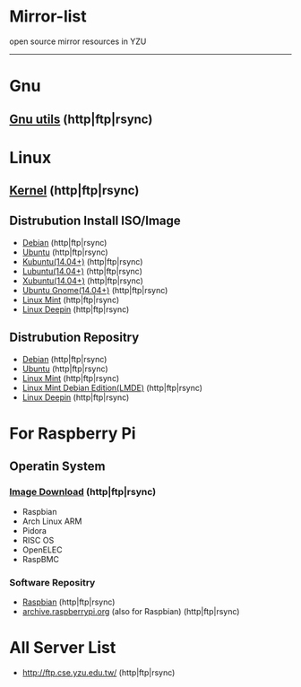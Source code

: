 Mirror-list
===========

open source mirror resources in YZU

---------

# Gnu

## [Gnu utils](http://ftp.yzu.edu.tw/gnu/) (http|ftp|rsync)

# Linux

## [Kernel](http://ftp.yzu.edu.tw/Linux/kernel/) (http|ftp|rsync)

## Distrubution Install ISO/Image
 - [Debian](http://ftp.yzu.edu.tw/Linux/debian-cd/) (http|ftp|rsync)
 - [Ubuntu](http://ftp.yzu.edu.tw/Linux/ubuntu-releases/) (http|ftp|rsync)
 - [Kubuntu(14.04+)](http://ftp.yzu.edu.tw/Linux/kubuntu-releases/) (http|ftp|rsync)
 - [Lubuntu(14.04+)](http://ftp.yzu.edu.tw/Linux/lubuntu-release/) (http|ftp|rsync)
 - [Xubuntu(14.04+)](http://ftp.yzu.edu.tw/Linux/xubuntu-release/) (http|ftp|rsync)
 - [Ubuntu Gnome(14.04+)](http://ftp.yzu.edu.tw/Linux/ubuntu-gnome-releases/) (http|ftp|rsync)
 - [Linux Mint](http://ftp.yzu.edu.tw/Linux/linuxmint/isos/) (http|ftp|rsync)
 - [Linux Deepin](http://ftp.yzu.edu.tw/Linux/deepin-cd/) (http|ftp|rsync)

## Distrubution Repositry
 - [Debian](http://ftp.yzu.edu.tw/Linux/debian/) (http|ftp|rsync)
 - [Ubuntu](http://ftp.yzu.edu.tw/Linux/ubuntu/) (http|ftp|rsync)
 - [Linux Mint](http://ftp.yzu.edu.tw/Linux/linuxmint/packages/) (http|ftp|rsync)
 - [Linux Mint Debian Edition(LMDE)](http://ftp.yzu.edu.tw/Linux/linuxmint/debian/latest/) (http|ftp|rsync)
 - [Linux Deepin](http://ftp.yzu.edu.tw/Linux/deepin/) (http|ftp|rsync)

# For Raspberry Pi

## Operatin System

### [Image Download](http://ftp.yzu.edu.tw/Linux/raspberrypi/) (http|ftp|rsync)
 - Raspbian
 - Arch Linux ARM
 - Pidora
 - RISC OS
 - OpenELEC
 - RaspBMC

### Software Repositry
 - [Raspbian](http://ftp.yzu.edu.tw/Linux/raspbian/raspbian/) (http|ftp|rsync)
 - [archive.raspberrypi.org](http://ftp.yzu.edu.tw/Linux/archive.raspberrypi.org/) (also for Raspbian) (http|ftp|rsync)


# All Server List
 - http://ftp.cse.yzu.edu.tw/ (http|ftp|rsync)

